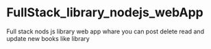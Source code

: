 # FullStack_library_nodejs_webApp
Full stack nods js library web app  whare you can post delete read and update new books like library 
